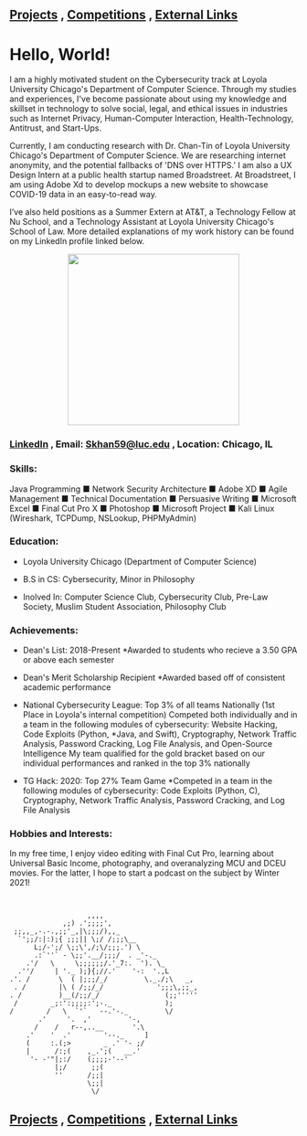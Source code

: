 ## [Projects](https://skhan59.github.io/projects) , [Competitions](https://skhan59.github.io/competitions) , [External Links](https://skhan59.github.io/externallinks) 

# Hello, World!

I am a highly motivated student on the Cybersecurity track at Loyola University Chicago's Department of Computer Science. Through my studies and experiences, I've become passionate about using my knowledge and skillset in technology to solve social, legal, and ethical issues in industries such as Internet Privacy, Human-Computer Interaction, Health-Technology, Antitrust, and Start-Ups.

Currently, I am conducting research with Dr. Chan-Tin of Loyola University Chicago's Department of Computer Science. We are researching internet anonymity, and the potential fallbacks of 'DNS over HTTPS.' I am also a UX Design Intern at a public health startup named Broadstreet. At Broadstreet, I am using Adobe Xd to develop mockups a new website to showcase COVID-19 data in an easy-to-read way.

I’ve also held positions as a Summer Extern at AT&T, a Technology Fellow at Nu School, and a Technology Assistant at Loyola University Chicago's School of Law. More detailed explanations of my work history can be found on my LinkedIn profile linked below.


<p align="center">
  <img width="300" height="300" src="https://avatars2.githubusercontent.com/u/45646815?s=400&u=a7211a3e1383ae0a9e09127f4cb8d03fbe51f8db&v=4">
</p>

### [LinkedIn](https://www.linkedin.com/in/saad-khan-508421176/) , Email: Skhan59@luc.edu , Location: Chicago, IL

### Skills:
Java Programming ■ Network Security Architecture ■ Adobe XD ■ Agile Management ■ Technical Documentation ■ Persuasive Writing ■	Microsoft Excel ■	Final Cut Pro X ■	Photoshop ■	Microsoft Project ■	Kali Linux (Wireshark, TCPDump, NSLookup, PHPMyAdmin)


### Education: 

- Loyola University Chicago (Department of Computer Science)

- B.S in CS: Cybersecurity, Minor in Philosophy

- Inolved In: Computer Science Club, Cybersecurity Club, Pre-Law Society, Muslim Student Association, Philosophy Club

### Achievements: 

- Dean's List: 2018-Present 
  *Awarded to students who recieve a 3.50 GPA or above each semester

- Dean's Merit Scholarship Recipient
  *Awarded based off of consistent academic performance

- National Cybersecurity League: Top 3% of all teams Nationally (1st Place in Loyola's internal competition)
  Competed both individually and in a team in the following modules of cybersecurity: Website Hacking, Code Exploits (Python,
  *Java, and Swift), Cryptography, Network Traffic Analysis, Password Cracking, Log File Analysis, and Open-Source Intelligence My team qualified for the gold bracket based on our individual performances and ranked in the top 3% nationally

- TG Hack: 2020: Top 27% Team Game
  *Competed in a team in the following modules of cybersecurity: Code Exploits (Python, C), Cryptography, Network Traffic Analysis, Password Cracking, and Log File Analysis
  
### Hobbies and Interests: 

In my free time, I enjoy video editing with Final Cut Pro, learning about Universal Basic Income, photography, and overanalyzing MCU and DCEU movies. For the latter, I hope to start a podcast on the subject by Winter 2021!


<pre><code>
                      
                   ,,,, 
             ,;) .';;;;',
 ;;,,_,-.-.,;;'_,|\;;;/),,_
  `';;/:|:);{ ;;;|| \;/ /;;;\__
      L;/-';/ \;;\',/;\/;;;.') \
      .:`''` - \;;'.__/;;;/  . _'-._ 
    .'/   \     \;;;;;;/.'_7:.  '). \_
  .''/     | '._ );}{;//.'    '-:  '.,L
.'. /       \  ( |;;;/_/         \._./;\   _,
 . /        |\ ( /;;/_/             ';;;\,;;_,
. /         )__(/;;/_/                (;;'''''
 /        _;:':;;;;:';-._             );
/        /   \  `'`   --.'-._         \/
       .'     '.  ,'         '-,
      /    /   r--,..__       '.\
    .'    '  .'        '--._     ]
    (     :.(;>        _ .' '- ;/
    |      /:;(    ,_.';(   __.'
     '- -'"|;:/    (;;;;-'--'
           |;/      ;;(
           ''      /;;|
                   \;;|
                    \/
</code></pre>

## [Projects](https://skhan59.github.io/projects) , [Competitions](https://skhan59.github.io/competitions) , [External Links](https://skhan59.github.io/externallinks) 
